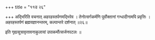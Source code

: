 +++
title = "११उ २६"

+++
अद्भिरिति वचनात् अहरहस्तर्पणमद्भिरेव ।
तेनोत्सर्गकर्मणि पूर्वोक्तानां गन्धादीनामपि प्रवृत्तिः ।
अहरहस्तर्पणं ब्रह्मयज्ञानन्तरम्, कल्पान्तरे दर्शनात् ॥२६॥


इति गृह्यसूत्रावृत्तावनाकुलायां उपाकर्मोत्सर्जनपटलः ॥